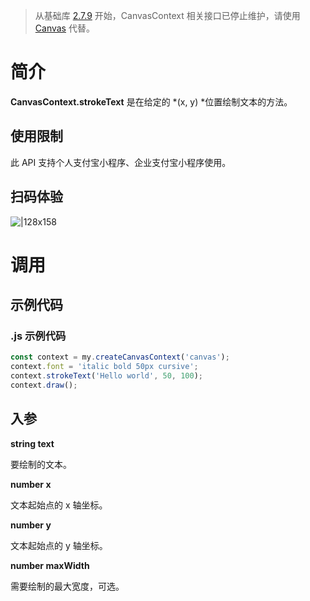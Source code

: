 > 从基础库 [2.7.9](https://opendocs.alipay.com/mini/framework/lib-upgrade-v2) 开始，CanvasContext 相关接口已停止维护，请使用 [Canvas](https://opendocs.alipay.com/mini/01vzqv) 代替。

# 简介

**CanvasContext.strokeText** 是在给定的 *(x, y) *位置绘制文本的方法。

## 使用限制

此 API 支持个人支付宝小程序、企业支付宝小程序使用。

## 扫码体验

![|128x158](https://cdn.nlark.com/yuque/0/2021/png/179989/1624962066711-f41c3a7c-6d80-4707-bda2-c7ea3c518634.png#align=left&display=inline&height=158&margin=%5Bobject%20Object%5D&originHeight=158&originWidth=128&status=done&style=stroke&width=128)

# 调用

## 示例代码

### .js 示例代码

```javascript
const context = my.createCanvasContext('canvas');
context.font = 'italic bold 50px cursive';
context.strokeText('Hello world', 50, 100);
context.draw();
```

## 入参

**string text**

要绘制的文本。

**number x**

文本起始点的 x 轴坐标。

**number y**

文本起始点的 y 轴坐标。

**number maxWidth**

需要绘制的最大宽度，可选。
